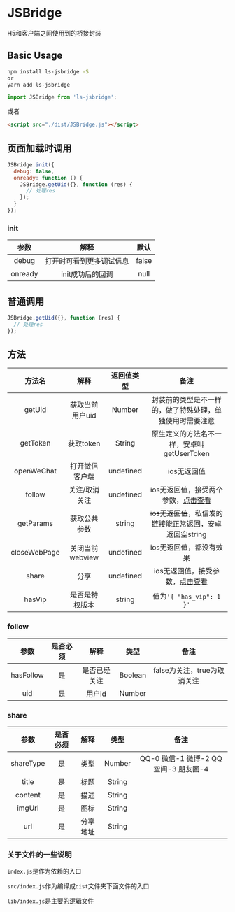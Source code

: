 # JSBridge
H5和客户端之间使用到的桥接封装

## Basic Usage
``` bash
npm install ls-jsbridge -S
or
yarn add ls-jsbridge
```
``` js
import JSBridge from 'ls-jsbridge';
```
或者
``` html
<script src="./dist/JSBridge.js"></script>
```

## 页面加载时调用
``` js
JSBridge.init({
  debug: false,
  onready: function () {
    JSBridge.getUid({}, function (res) {
      // 处理res
    });
  }
});
```

### init
| 参数        | 解释    |  默认  |
| :-----:   | :-----:   | :----: |
| debug        | 打开时可看到更多调试信息      |   false    |
| onready        | init成功后的回调      |   null    |

## 普通调用
``` js
JSBridge.getUid({}, function (res) {
  // 处理res
});
```

## 方法
| 方法名        | 解释    |  返回值类型  |  备注  |
| :-----:   | :-----:   | :----: | :----: |
| getUid | 获取当前用户uid | Number | 封装前的类型是不一样的，做了特殊处理，单独使用时需要注意 |
| getToken | 获取token | String | 原生定义的方法名不一样，安卓叫getUserToken |
| openWeChat | 打开微信客户端 | undefined | ios无返回值 |
| follow | 关注/取消关注 | undefined | ios无返回值，接受两个参数，[点击查看](#user-content-follow) |
| getParams | 获取公共参数 | string | <del>ios无返回值</del>，私信发的链接能正常返回，安卓返回空string |
| closeWebPage | 关闭当前webview | undefined | ios无返回值，都没有效果 |
| share | 分享 | undefined | ios无返回值，接受参数，[点击查看](#user-content-share) | |
| hasVip | 是否是特权版本 | string | 值为<code>'{ "has_vip": 1 }'</code> |

### follow
| 参数      | 是否必须  | 解释    |  类型  |  备注  |
| :-----: | :-----:   | :----: | :----: | :----: |
| hasFollow | 是 | 是否已经关注 | Boolean |  false为关注，true为取消关注 |
| uid | 是 | 用户id | Number |    |

### share
| 参数      | 是否必须  | 解释    |  类型  |  备注  |
| :-----: | :-----:   | :----: | :----: | :----: |
| shareType | 是 | 类型 | Number | QQ-0  微信-1  微博-2  QQ空间-3  朋友圈-4 |
| title | 是 | 标题 | String | |
| content | 是 | 描述 | String | |
| imgUrl | 是 | 图标 | String | |
| url | 是 | 分享地址 | String | |

### 关于文件的一些说明
<code>index.js</code>是作为依赖的入口

<code>src/index.js</code>作为编译成<code>dist</code>文件夹下面文件的入口

<code>lib/index.js</code>是主要的逻辑文件